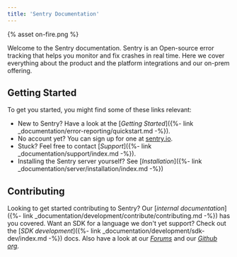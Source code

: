 ```yaml
---
title: 'Sentry Documentation'
---
```


<div class="index-illustration">
  {% asset on-fire.png %}
</div>

Welcome to the Sentry documentation.  Sentry is an Open-source error tracking that helps you monitor and fix crashes in real time.  Here we cover everything about the product and the platform integrations and our on-prem offering.

## Getting Started

To get you started, you might find some of these links relevant:

-   New to Sentry? Have a look at the [_Getting Started_]({%- link _documentation/error-reporting/quickstart.md -%}).
-   No account yet? You can sign up for one at [sentry.io](https://sentry.io/signup/).
-   Stuck? Feel free to contact [_Support_]({%- link _documentation/support/index.md -%}).
-   Installing the Sentry server yourself? See [_Installation_]({%- link _documentation/server/installation/index.md -%})

## Contributing

Looking to get started contributing to Sentry? Our [_internal documentation_]({%- link _documentation/development/contribute/contributing.md -%}) has you covered.  Want an SDK for a language we don't yet support? Check out the [_SDK development_]({%- link _documentation/development/sdk-dev/index.md -%}) docs. Also
have a look at our [_Forums_](https://forum.sentry.io/) and our [_Github org_](https://github.com/getsentry).
